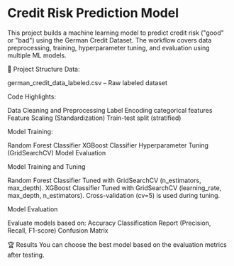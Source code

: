 # Credit Risk Prediction Model
This project builds a machine learning model to predict credit risk ("good" or "bad") using the German Credit Dataset.
The workflow covers data preprocessing, training, hyperparameter tuning, and evaluation using multiple ML models.

📂 Project Structure
Data:

german_credit_data_labeled.csv – Raw labeled dataset

Code Highlights:

Data Cleaning and Preprocessing
Label Encoding categorical features
Feature Scaling (Standardization)
Train-test split (stratified)

Model Training:

Random Forest Classifier
XGBoost Classifier
Hyperparameter Tuning (GridSearchCV)
Model Evaluation

Model Training and Tuning

Random Forest Classifier
Tuned with GridSearchCV (n_estimators, max_depth).
XGBoost Classifier
Tuned with GridSearchCV (learning_rate, max_depth, n_estimators).
Cross-validation (cv=5) is used during tuning.

Model Evaluation

Evaluate models based on:
Accuracy
Classification Report (Precision, Recall, F1-score)
Confusion Matrix

🏆 Results
You can choose the best model based on the evaluation metrics after testing.
